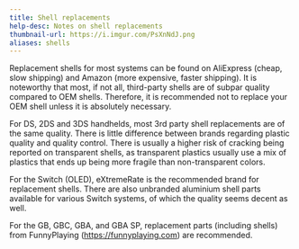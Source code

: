 ```yaml
---
title: Shell replacements
help-desc: Notes on shell replacements
thumbnail-url: https://i.imgur.com/PsXnNdJ.png
aliases: shells
---
```


Replacement shells for most systems can be found on AliExpress (cheap, slow shipping) and Amazon (more expensive, faster shipping). It is noteworthy that most, if not all, third-party shells are of subpar quality compared to OEM shells. Therefore, it is recommended not to replace your OEM shell unless it is absolutely necessary.

For DS, 2DS and 3DS handhelds, most 3rd party shell replacements are of the same quality. There is little difference between brands regarding plastic quality and quality control. There is usually a higher risk of cracking being reported on transparent shells, as transparent plastics usually use a mix of plastics that ends up being more fragile than non-transparent colors.

For the Switch (OLED), eXtremeRate is the recommended brand for replacement shells. There are also unbranded aluminium shell parts available for various Switch systems, of which the quality seems decent as well.

For the GB, GBC, GBA, and GBA SP, replacement parts (including shells) from FunnyPlaying (https://funnyplaying.com) are recommended.